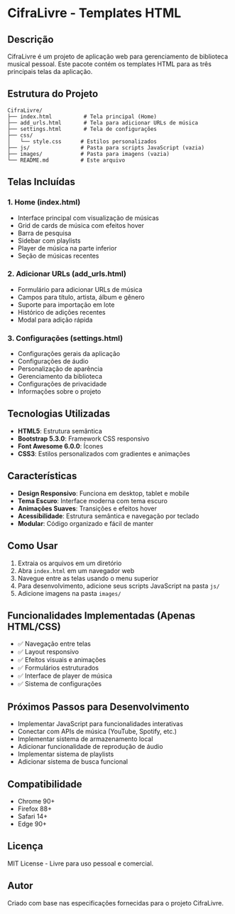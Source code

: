 # CifraLivre - Templates HTML

## Descrição
CifraLivre é um projeto de aplicação web para gerenciamento de biblioteca musical pessoal. Este pacote contém os templates HTML para as três principais telas da aplicação.

## Estrutura do Projeto
```
CifraLivre/
├── index.html          # Tela principal (Home)
├── add_urls.html       # Tela para adicionar URLs de música
├── settings.html       # Tela de configurações
├── css/
│   └── style.css      # Estilos personalizados
├── js/                # Pasta para scripts JavaScript (vazia)
├── images/            # Pasta para imagens (vazia)
└── README.md          # Este arquivo
```

## Telas Incluídas

### 1. Home (index.html)
- Interface principal com visualização de músicas
- Grid de cards de música com efeitos hover
- Barra de pesquisa
- Sidebar com playlists
- Player de música na parte inferior
- Seção de músicas recentes

### 2. Adicionar URLs (add_urls.html)
- Formulário para adicionar URLs de música
- Campos para título, artista, álbum e gênero
- Suporte para importação em lote
- Histórico de adições recentes
- Modal para adição rápida

### 3. Configurações (settings.html)
- Configurações gerais da aplicação
- Configurações de áudio
- Personalização de aparência
- Gerenciamento da biblioteca
- Configurações de privacidade
- Informações sobre o projeto

## Tecnologias Utilizadas
- **HTML5**: Estrutura semântica
- **Bootstrap 5.3.0**: Framework CSS responsivo
- **Font Awesome 6.0.0**: Ícones
- **CSS3**: Estilos personalizados com gradientes e animações

## Características
- **Design Responsivo**: Funciona em desktop, tablet e mobile
- **Tema Escuro**: Interface moderna com tema escuro
- **Animações Suaves**: Transições e efeitos hover
- **Acessibilidade**: Estrutura semântica e navegação por teclado
- **Modular**: Código organizado e fácil de manter

## Como Usar
1. Extraia os arquivos em um diretório
2. Abra `index.html` em um navegador web
3. Navegue entre as telas usando o menu superior
4. Para desenvolvimento, adicione seus scripts JavaScript na pasta `js/`
5. Adicione imagens na pasta `images/`

## Funcionalidades Implementadas (Apenas HTML/CSS)
- ✅ Navegação entre telas
- ✅ Layout responsivo
- ✅ Efeitos visuais e animações
- ✅ Formulários estruturados
- ✅ Interface de player de música
- ✅ Sistema de configurações

## Próximos Passos para Desenvolvimento
- Implementar JavaScript para funcionalidades interativas
- Conectar com APIs de música (YouTube, Spotify, etc.)
- Implementar sistema de armazenamento local
- Adicionar funcionalidade de reprodução de áudio
- Implementar sistema de playlists
- Adicionar sistema de busca funcional

## Compatibilidade
- Chrome 90+
- Firefox 88+
- Safari 14+
- Edge 90+

## Licença
MIT License - Livre para uso pessoal e comercial.

## Autor
Criado com base nas especificações fornecidas para o projeto CifraLivre.

